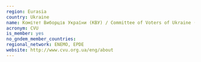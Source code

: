 ```yaml
---
region: Eurasia
country: Ukraine
name: Комітет Виборців України (КВУ) / Committee of Voters of Ukraine (CVU)
acronym: CVU
is_member: yes
no_gndem_member_countries: 
regional_network: ENEMO, EPDE
website: http://www.cvu.org.ua/eng/about
---
```

